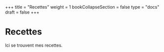 +++
title = "Recettes"
weight = 1
bookCollapseSection = false
type = "docs"
draft = false
+++

# Recettes

Ici se trouvent mes recettes.

